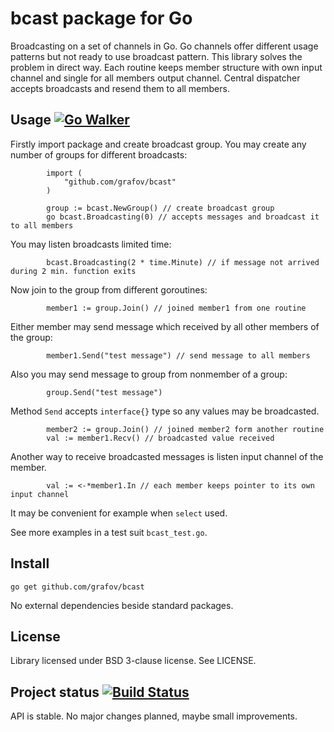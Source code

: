 bcast package for Go
====================

Broadcasting on a set of channels in Go. Go channels offer different usage patterns but not ready to use broadcast pattern.
This library solves the problem in direct way. Each routine keeps member structure with own input channel and single for all
members output channel. Central dispatcher accepts broadcasts and resend them to all members.

Usage [![Go Walker](http://img.shields.io/badge/docs-API-brightgreen.svg?style=flat)](http://gowalker.org/github.com/grafov/bcast)
-----

Firstly import package and create broadcast group. You may create any number of groups for different broadcasts:

			import (
				"github.com/grafov/bcast"
			)

			group := bcast.NewGroup() // create broadcast group
			go bcast.Broadcasting(0) // accepts messages and broadcast it to all members

You may listen broadcasts limited time:

			bcast.Broadcasting(2 * time.Minute) // if message not arrived during 2 min. function exits

Now join to the group from different goroutines:

			member1 := group.Join() // joined member1 from one routine

Either member may send message which received by all other members of the group:

			member1.Send("test message") // send message to all members

Also you may send message to group from nonmember of a group:

			group.Send("test message")

Method `Send` accepts `interface{}` type so any values may be broadcasted.

			member2 := group.Join() // joined member2 form another routine
			val := member1.Recv() // broadcasted value received

Another way to receive broadcasted messages is listen input channel of the member.

			val := <-*member1.In // each member keeps pointer to its own input channel

It may be convenient for example when `select` used.

See more examples in a test suit `bcast_test.go`.

Install
-------

`go get github.com/grafov/bcast`

No external dependencies beside standard packages.

License
-------

Library licensed under BSD 3-clause license. See LICENSE.

Project status [![Build Status](https://img.shields.io/travis/grafov/bcast/master.svg?style=flat)](https://travis-ci.org/grafov/bcast)
--------------

API is stable. No major changes planned, maybe small improvements.
